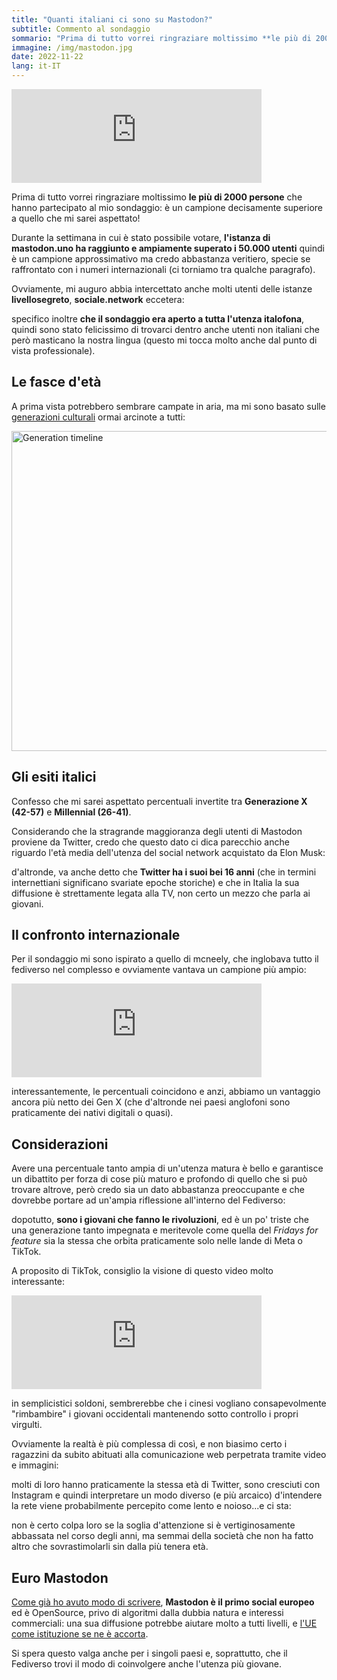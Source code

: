 ```yaml
---
title: "Quanti italiani ci sono su Mastodon?"
subtitle: Commento al sondaggio
sommario: "Prima di tutto vorrei ringraziare moltissimo **le più di 2000 persone** che hanno partecipato al mio sondaggio..."
immagine: /img/mastodon.jpg
date: 2022-11-22
lang: it-IT
---
```


<iframe src="https://mastodon.uno/@xabacadabra/109352854418762707/embed" class="mastodon-embed" style="max-width: 100%; border: 0" width="400" allowfullscreen="allowfullscreen"></iframe><script src="https://mastodon.uno/embed.js" async="async"></script>

Prima di tutto vorrei ringraziare moltissimo **le più di 2000 persone** che hanno partecipato al mio sondaggio: è un campione decisamente superiore a quello che mi sarei aspettato!

Durante la settimana in cui è stato possibile votare, **l'istanza di mastodon.uno ha raggiunto e ampiamente superato i 50.000 utenti** quindi è un campione approssimativo ma credo abbastanza veritiero, specie se raffrontato con i numeri internazionali (ci torniamo tra qualche paragrafo).

Ovviamente, mi auguro abbia intercettato anche molti utenti delle istanze **livellosegreto**, **sociale.network** eccetera:

specifico inoltre **che il sondaggio era aperto a tutta l'utenza italofona**, quindi sono stato felicissimo di trovarci dentro anche utenti non italiani che però masticano la nostra lingua (questo mi tocca molto anche dal punto di vista professionale).

## Le fasce d'età 

A prima vista potrebbero sembrare campate in aria, ma mi sono basato sulle [generazioni culturali](https://it.wikipedia.org/wiki/Template:Generazioni_culturali) ormai arcinote a tutti:

<a title="Cmglee, CC BY-SA 4.0 &lt;https://creativecommons.org/licenses/by-sa/4.0&gt;, via Wikimedia Commons" href="https://commons.wikimedia.org/wiki/File:Generation_timeline.svg"><img width="512" alt="Generation timeline" src="https://upload.wikimedia.org/wikipedia/commons/thumb/3/3e/Generation_timeline.svg/512px-Generation_timeline.svg.png"></a>

## Gli esiti italici

Confesso che mi sarei aspettato percentuali invertite tra **Generazione X (42-57)** e **Millennial (26-41)**.

Considerando che la stragrande maggioranza degli utenti di Mastodon proviene da Twitter, credo che questo dato ci dica parecchio anche riguardo l'età media dell'utenza del social network acquistato da Elon Musk: 

d'altronde, va anche detto che **Twitter ha i suoi bei 16 anni** (che in termini internettiani significano svariate epoche storiche) e che in Italia la sua diffusione è strettamente legata alla TV, non certo un mezzo che parla ai giovani.

## Il confronto internazionale

Per il sondaggio mi sono ispirato a quello di mcneely, che inglobava tutto il fediverso nel complesso e ovviamente vantava un campione più ampio: 

<iframe src="https://social.librem.one/@mcneely/109338225935485076/embed" class="mastodon-embed" style="max-width: 100%; border: 0" width="400" allowfullscreen="allowfullscreen"></iframe>

interessantemente, le percentuali coincidono e anzi, abbiamo un vantaggio ancora più netto dei Gen X (che d'altronde nei paesi anglofoni sono praticamente dei nativi digitali o quasi).

## Considerazioni 

Avere una percentuale tanto ampia di un'utenza matura è bello e garantisce un dibattito per forza di cose più maturo e profondo di quello che si può trovare altrove, però credo sia un dato abbastanza preoccupante e che dovrebbe portare ad un'ampia riflessione all'interno del Fediverso: 

dopotutto, **sono i giovani che fanno le rivoluzioni**, ed è un po' triste che una generazione tanto impegnata e meritevole come quella del _Fridays for feature_ sia la stessa che orbita praticamente solo nelle lande di Meta o TikTok.

A proposito di TikTok, consiglio la visione di questo video molto interessante:

<iframe src="https://mastodon.uno/@effemme89/109354924854917021/embed" class="mastodon-embed" style="max-width: 100%; border: 0" width="400" allowfullscreen="allowfullscreen"></iframe><script src="https://mastodon.uno/embed.js" async="async"></script>

in semplicistici soldoni, sembrerebbe che i cinesi vogliano consapevolmente "rimbambire" i giovani occidentali mantenendo sotto controllo i propri virgulti.

Ovviamente la realtà è più complessa di così, e non biasimo certo i ragazzini da subito abituati alla comunicazione web perpetrata tramite video e immagini: 

molti di loro hanno praticamente la stessa età di Twitter, sono cresciuti con Instagram e quindi interpretare un modo diverso (e più arcaico) d'intendere la rete viene probabilmente percepito come lento e noioso...e ci sta:

non è certo colpa loro se la soglia d'attenzione si è vertiginosamente abbassata nel corso degli anni, ma semmai della società che non ha fatto altro che sovrastimolarli sin dalla più tenera età.

## Euro Mastodon

[Come già ho avuto modo di scrivere](https://mastodon.uno/@xabacadabra/109302618031710218), **Mastodon è il primo social europeo** ed è OpenSource, privo di algoritmi dalla dubbia natura e interessi commerciali: una sua diffusione potrebbe aiutare molto a tutti livelli, e [l'UE come istituzione se ne è accorta](https://mastodon.uno/@EDPS@social.network.europa.eu).

Si spera questo valga anche per i singoli paesi e, soprattutto, che il Fediverso trovi il modo di coinvolgere anche l'utenza più giovane.